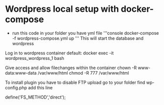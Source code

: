 # Wordpress local setup with docker-compose

- run this code in your folder you have yml file
'''console
docker-compose -f wordpress-compose.yml up
'''
This will start the database and wordpress

Log in to wordpress container
default: docker exec -it wordpress_wordpress_1 bash

Give access and allow filechanges within the container
chown -R www-data:www-data /var/www/html
chmod -R 777 /var/www/html

To install plugin you have to disable FTP upload
go to your folder find wp-config.php add this line

define('FS_METHOD','direct');
